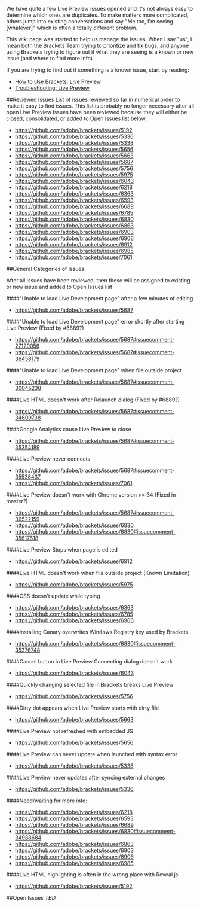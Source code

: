 We have quite a few Live Preview issues opened and it's not always easy to determine which ones are duplicates. To make matters more complicated, others jump into existing conversations and say "Me too, I'm seeing [whatever]" which is often a totally different problem.

This wiki page was started to help us manage the issues. When I say "us", I mean both the Brackets Team trying to prioritize and fix bugs, and anyone using Brackets trying to figure out if what they are seeing is a known or new issue (and where to find more info).

If you are trying to find out if something is a known issue, start by reading:
* [How to Use Brackets: Live Preview](https://github.com/adobe/brackets/wiki/How-to-Use-Brackets#wiki-live-preview)
* [Troubleshooting: Live Preview](https://github.com/adobe/brackets/wiki/Troubleshooting#wiki--live-preview-isnt-working)

##Reviewed Issues
List of issues reviewed so far in numerical order to make it easy to find issues. This list is probably no longer necessary after all open Live Preview issues have been reviewed because they will either be closed, consolidated, or added to Open Issues list below.
- https://github.com/adobe/brackets/issues/5192
- https://github.com/adobe/brackets/issues/5336
- https://github.com/adobe/brackets/issues/5338
- https://github.com/adobe/brackets/issues/5656
- https://github.com/adobe/brackets/issues/5663
- https://github.com/adobe/brackets/issues/5687
- https://github.com/adobe/brackets/issues/5756
- https://github.com/adobe/brackets/issues/5975
- https://github.com/adobe/brackets/issues/6043
- https://github.com/adobe/brackets/issues/6218
- https://github.com/adobe/brackets/issues/6363
- https://github.com/adobe/brackets/issues/6593
- https://github.com/adobe/brackets/issues/6689
- https://github.com/adobe/brackets/issues/6785
- https://github.com/adobe/brackets/issues/6830
- https://github.com/adobe/brackets/issues/6863
- https://github.com/adobe/brackets/issues/6903
- https://github.com/adobe/brackets/issues/6906
- https://github.com/adobe/brackets/issues/6912
- https://github.com/adobe/brackets/issues/6985
- https://github.com/adobe/brackets/issues/7061

##General Categories of Issues

After all issues have been reviewed, then these will be assigned to existing or new issue and added to Open Issues list

####"Unable to load Live Development page" after a few minutes of editing
- https://github.com/adobe/brackets/issues/5687

####"Unable to load Live Development page" error shortly after starting Live Preview
(Fixed by #6889?)
- https://github.com/adobe/brackets/issues/5687#issuecomment-27129056
- https://github.com/adobe/brackets/issues/5687#issuecomment-36458179

####"Unable to load Live Development page" when file outside project
- https://github.com/adobe/brackets/issues/5687#issuecomment-30045238

####Live HTML doesn't work after Relaunch dialog
(Fixed by #6889?)
- https://github.com/adobe/brackets/issues/5687#issuecomment-34609738

####Google Analytics cause Live Preview to close
- https://github.com/adobe/brackets/issues/5687#issuecomment-35354189

####Live Preview never connects
- https://github.com/adobe/brackets/issues/5687#issuecomment-35538437
- https://github.com/adobe/brackets/issues/7061

####Live Preview doesn't work with Chrome version >= 34
(Fixed in master?)
- https://github.com/adobe/brackets/issues/5687#issuecomment-36522159
- https://github.com/adobe/brackets/issues/6830
- https://github.com/adobe/brackets/issues/6830#issuecomment-35617618

####Live Preview Stops when page is edited
- https://github.com/adobe/brackets/issues/6912

####Live HTML doesn't work when file outside project (Known Limitation)
- https://github.com/adobe/brackets/issues/5975

####CSS doesn't update while typing
- https://github.com/adobe/brackets/issues/6363
- https://github.com/adobe/brackets/issues/6785
- https://github.com/adobe/brackets/issues/6906

####Installing Canary overwrites Windows Registry key used by Brackets
- https://github.com/adobe/brackets/issues/6830#issuecomment-35376748

####Cancel button in Live Preview Connecting dialog doesn't work
- https://github.com/adobe/brackets/issues/6043

####Quickly changing selected file in Brackets breaks Live Preview
- https://github.com/adobe/brackets/issues/5756

####Dirty dot appears when Live Preview starts with dirty file
- https://github.com/adobe/brackets/issues/5663

####Live Preview not refreshed with embedded JS
- https://github.com/adobe/brackets/issues/5656

####Live Preview can never update when launched with syntax error
- https://github.com/adobe/brackets/issues/5338

####Live Preview never updates after syncing external changes
- https://github.com/adobe/brackets/issues/5336

####Need/waiting for more info:
- https://github.com/adobe/brackets/issues/6218
- https://github.com/adobe/brackets/issues/6593
- https://github.com/adobe/brackets/issues/6689
- https://github.com/adobe/brackets/issues/6830#issuecomment-34988684
- https://github.com/adobe/brackets/issues/6863
- https://github.com/adobe/brackets/issues/6903
- https://github.com/adobe/brackets/issues/6906
- https://github.com/adobe/brackets/issues/6985

####Live HTML highlighting is often in the wrong place with Reveal.js
- https://github.com/adobe/brackets/issues/5192

##Open Issues
_TBD_
